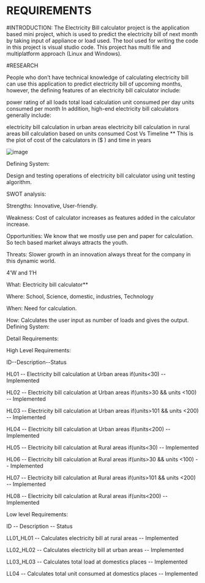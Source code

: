 # REQUIREMENTS

#INTRODUCTION: The Electricity Bill calculator project is the application based mini project, which is used to predict the electricity bill of next month by taking input of appliance or load used. The tool used for writing the code in this project is visual studio code. This project has multi file and multiplatform approach (Linux and Windows).

#RESEARCH

People who don’t have technical knowledge of calculating electricity bill can use this application to predict electricity bill of upcoming months, however, the defining features of an electricity bill calculator include:

power rating of all loads
total load calculation
unit consumed per day
units consumed per month
In addition, high-end electricity bill calculators generally include:

electricity bill calculation in urban areas
electricity bill calculation in rural areas
bill calculation based on units consumed
Cost Vs Timeline ** This is the plot of cost of the calculators in ($ ) and time in years


![image](https://user-images.githubusercontent.com/101318037/161381349-90477b8f-6c4a-4e45-90bf-96fd4f60e751.png)



Defining System:

Design and testing operations of electricity bill calculator using unit testing algorithm.

SWOT analysis:

Strengths: Innovative, User-friendly.

Weakness: Cost of calculator increases as features added in the calculator increase.

Opportunities: We know that we mostly use pen and paper for calculation. So tech based market always attracts the youth.

Threats: Slower growth in an innovation always threat for the company in this dynamic world.

4’W and 1’H

What: Electricity bill calculator**

Where: School, Science, domestic, industries, Technology

When: Need for calculation.

How: Calculates the user input as number of loads and gives the output.
Defining System:

Detail Requirements:

High Level Requirements:

 ID--Description--Status
 
HL01	-- Electricity bill calculation at Urban areas if(units<30)	-- Implemented


HL02 --	Electricity bill calculation at Urban areas if(units>30 && units <100) --	Implemented

HL03 --	Electricity bill calculation at Urban areas if(units>101 && units <200) --	Implemented


HL04 -- Electricity bill calculation at Urban areas if(units<200) --	Implemented

HL05 --	Electricity bill calculation at Rural areas if(units<30) --	Implemented

HL06 --	Electricity bill calculation at Rural areas if(units>30 && units <100) --	Implemented

HL07 --	Electricity bill calculation at Rural areas if(units>101 && units <200) --	Implemented

HL08 --	Electricity bill calculation at Rural areas if(units<200) --	Implemented

Low level Requirements:


ID --	Description --	Status


LL01_HL01 --	Calculates electricity bill at rural areas --	Implemented


LL02_HL02 --	Calculates electricity bill at urban areas --	Implemented


LL03_HL03 --	Calculates total load at domestics places --	Implemented


LL04 --	Calculates total unit consumed at domestics places --	Implemented



